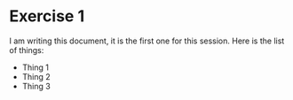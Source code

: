 # Exercise 1
I am writing this document, it is the first one for this session. 
Here is the list of things:
- Thing 1
- Thing 2
- Thing 3